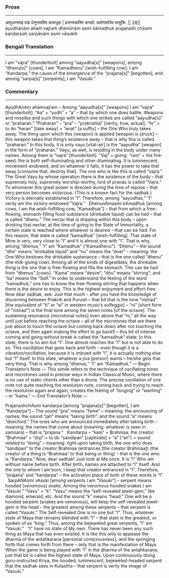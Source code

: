 ### Prose 
 --- 
आयुधानामहं वज्रं धेनूनामस्मि कामधुक् |
प्रजनश्चास्मि कन्दर्प: सर्पाणामस्मि वासुकि: || 28||
āyudhānām ahaṁ vajraṁ dhenūnām asmi kāmadhuk
prajanaśh chāsmi kandarpaḥ sarpāṇām asmi vāsukiḥ

### Bengali Translation 
 --- 
I am “vajra” [thunderbolt] among “aayudha[s]” [weapons]; among “dhenu[s]” [cows], I am “Kamadhenu” [wish-fulfilling cow]; I am “Kandarpa,” the cause of the emergence of the “prajana[s]” [begotten], and among “sarpa[s]” [serpents], I am “Vasuki.”

### Commentary 
 --- 
AyudhAnAṃ ahamvajram – Among “aayudha[s]” [weapons] I am “vajra” [thunderbolt]. “Aa” + “yudh” + “a” – that by which one does battle. Weapons and missiles and such things with which one strikes are called “aayudha[s]” or “praharan.” “Praharan” – “pra” – “prakrishta” [verity; true; actual]; “hṛ” = to do “haran” [take away] + “anat” [a suffix] – the One Who truly takes away. The thing upon which this [weapon] is applied [weapon is struck] – this weapon takes that thing’s existence away – that is why this is called “praharan.” In this body, it is only vayu [vital-air] is the “aayudha” [weapon] in the form of “praharan.” Vayu, as well, is residing in the body under many names. Among them is “vajra” [thunderbolt]. “Vaj” = going; “raṃ” = the fire-seed; fire is both self-illuminating and other-illuminating. It is luminescent, movement-endowed, and on whatever it falls, it has the power to take that away [consume that; destroy that]. The one who is like this is called “vajra.” The Great Vayu by whose operation there is the existence of the body – that supremely holy, supremely worship-worthy, lord of pranas is called “Vajra.” To whomever this great power is directed during the time of repose – that very person becomes victorious. (This is a known fact for the sadhak.) Victory is eternally established in “I”. Therefore, among “aayudhas,” “I” verily am the victory-endowed “Vajra.”
 
DhenunAmasmi kAmadhuk [among cows, I am the wish-fulfilling cow, “Kamadhuk”] – that from which a free-flowing, stomach-filling food-substance (drinkable liquid) can be had – that is called “dhenu.” The nectar that is dripping within this body – upon drinking that nectar, at the time of going to the State of Immortality, a certain state is reached where whatever is desired – that can be had. For this reason, that state is called “kamadhuk” [wish-fulfilling]. That state of Mine is very, very close to “I” and it is almost one with “I”. That is why, among “dhenus,” “I” am “Kamadhuk” (“Kamadhenu”). “Dhenu” – the sound “dhe” means “drinkable liquid” and “nu” means the “doer” – meaning: the One Who bestows the drinkable sustenance – that is the one called “dhenu” (the milk-giving cow). Among all of the kinds of digestibles, the drinkable thing is the one that is free-flowing and fills the stomach. This can be had from “dhenus” [cows]. “Kama” means “desire”; “dhu” means “stirring”; and “ka” means the “Self.” In order to understand the feeling of the word “kamadhuk,” one has to know the free-flowing stirring that happens when there is the desire to enjoy. This is the highest enjoyment and effort-free. Now dear sadhak, see. Just that much – after you have the knowledge of discerning between Prakriti and Purush – that bit that is the tone “nishad” [the equivalent of “ti” or “si” in western music’s solfeggio]  – “ni” [short form of “nishad”] is the final tone among the seven notes [of the octave]. The sustaining resonance [microtonal notes] even above that “ni,” all the way until just before reaching the octave – all of the microtones that are there just about to touch the octave but coming back down after not touching the octave, and then again making the effort to go back5 – this bit of intense coming and going without break is called the “kamadhuk” state. In this state, there is no aim but “I”. One almost reaches the “I” but is not able to do so. This oscillation that goes back and forth – even though it is a vibration/oscillation, because it is imbued with “I”, it is actually nothing else but “I” Itself. In this state, whatever a jiva [person] wants – he/she gets that very thing. That is why among “dhenus,” “I” am “Kamadhuk.” — Begin Translator’s Note — This simile refers to the technique of oscillating tones and microtones used in precise ways in Indian Classical Music, where there is no use of static chords other than a drone. The precise oscillation of one note not quite reaching the resolution note, coming back and trying to reach the resolution again and again, creates the feeling of “longing” or “wanting” –  or “kama.” — End Translator’s Note —

PrajanashchAsmi kandarpa [among “prajana[s]” [begotten], I am “Kandarpa”] – The sound “pra” means “fame” – meaning: the announcing of names; the sound “jan” means “taking birth”; and the sound “a” means “doer/lord.” The ones who are announced immediately after taking birth – meaning: the names that come about (meaning: whatever is seen in samsara) – that is “prajana.”
 
Kandarpa – “kaṃ” = Brahmaa, the creator. “Brahmaa” + “dṛp” = to do “sandipan” [captivate] + “a” (“an”) = sound related to “doing” – meaning: right upon taking birth, the one who does “sandipan” to the creator Brahmaa (entrances [the creator Brahmaa]) (the creator of a thing is “Brahmaa” to that being or thing) – that is the one who is “Kandarpa.” Now, dear sadhak! Just look at Me once. It is “I” Who am without name before birth. After birth, names are attached to “I” Itself. And the one to whom I am born, I keep that creator entranced in “I”. Therefore, “prajana” and “kandarpa” – the activation place of both of these words is “I”.
 
SarpANAsmi vAsuki [among serpents I am “Vasuki”] – serpent means hooded (venomous) snake. Among the venomous hooded snakes I am “Vasuki.” “Vasu” + “k”. “Vasu” means the “self-revealed jewel-gem,” like diamond, emerald, etc. And the sound “k” means “head.” One will be a hooded serpent (snakes are venomous), will keep the self-revealed jewel-gem in the head – the greatest among these serpents – that serpent is called “Vasuki.” The Self-revealed One is no one but “I”. Thus, whatever state of Maya that remains blended with “I” – that state is the greatest, or spoken of as “king.” Thus, among the bejeweled great serpents, “I” am “Vasuki.”
 
“I” have no state of My own. There has never been any such thing as Maya that has even existed. It is like this only to appease the dharma of the antahkarana [personal consciousness]; and the springing forth that comes forth from there – only that is the manifestation of Maya. When the game is being played with “I” in the dharma of the antahkarana, just that bit is called the highest state of Maya. Upon continuously doing guru-instructed Kriya, the hooded, luminescent, bejeweled-headed serpent that the sadhak sees in Kutastha – that serpent is verily the image of “Vasuki.” 